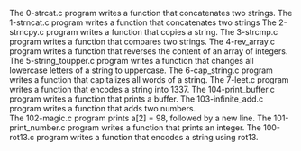 The 0-strcat.c program writes a function that concatenates two strings.
The 1-strncat.c program writes a function that concatenates two strings 
The 2-strncpy.c program writes a function that copies a string. 
The 3-strcmp.c program writes a function  that compares two strings.
The 4-rev_array.c program writes a function that reverses the content of an array of integers.
The 5-string_toupper.c program writes a function that changes all lowercase letters of a string to uppercase.
The 6-cap_string.c program writes a function that capitalizes all words of a string.
The 7-leet.c program writes  a function that encodes a string into 1337.
The 104-print_buffer.c program writes a function that prints a buffer.
The 103-infinite_add.c program writes a function that adds two numbers.  
The 102-magic.c program prints a[2] = 98, followed by a new line.
The 101-print_number.c program writes a function that prints an integer.
The 100-rot13.c program writes a function that encodes a string using rot13.
